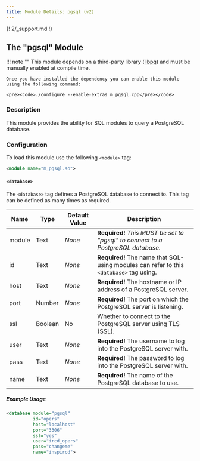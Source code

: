 ```yaml
---
title: Module Details: pgsql (v2)
---
```


{! 2/_support.md !}

## The "pgsql" Module

!!! note ""
    This module depends on a third-party library ([libpq](https://www.postgresql.org/docs/current/static/libpq.html)) and must be manually enabled at compile time.

    Once you have installed the dependency you can enable this module using the following command:

    <pre><code>./configure --enable-extras m_pgsql.cpp</pre></code>

### Description

This module provides the ability for SQL modules to query a PostgreSQL database.

### Configuration

To load this module use the following `<module>` tag:

```xml
<module name="m_pgsql.so">
```

#### `<database>`

The `<database>` tag defines a PostgreSQL database to connect to. This tag can be defined as many times as required.

Name   | Type    | Default Value | Description
------ | ------- | ------------- | -----------
module | Text    | *None*        | **Required!** *This MUST be set to "pgsql" to connect to a PostgreSQL database.*
id     | Text    | *None*        | **Required!** The name that SQL-using modules can refer to this `<database>` tag using.
host   | Text    | *None*        | **Required!** The hostname or IP address of a PostgreSQL server.
port   | Number  | *None*        | **Required!** The port on which the PostgreSQL server is listening.
ssl    | Boolean | No            | Whether to connect to the PostgreSQL server using TLS (SSL).
user   | Text    | *None*        | **Required!** The username to log into the PostgreSQL server with.
pass   | Text    | *None*        | **Required!** The password to log into the PostgreSQL server with.
name   | Text    | *None*        | **Required!** The name of the PostgreSQL database to use.

##### Example Usage

```xml
<database module="pgsql"
          id="opers"
          host="localhost"
          port="3306"
          ssl="yes"
          user="ircd_opers"
          pass="changeme"
          name="inspircd">
```
